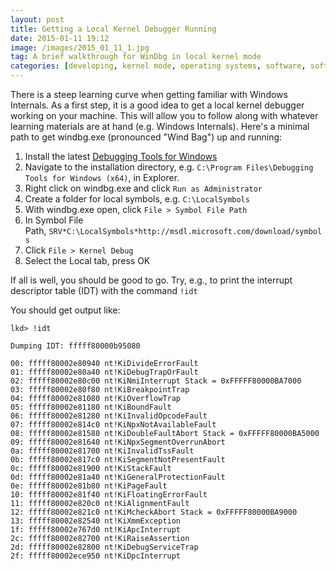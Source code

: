 ```yaml
---
layout: post
title: Getting a Local Kernel Debugger Running
date: 2015-01-11 19:12
image: /images/2015_01_11_1.jpg
tag: A brief walkthrough for WinDbg in local kernel mode
categories: [developing, kernel mode, operating systems, software, software engineering, windows internals]
---
```


There is a steep learning curve when getting familiar with Windows Internals. As a first step, it is a good idea to get a local kernel debugger working on your machine. This will allow you to follow along with whatever learning materials are at hand (e.g. Windows Internals). Here's a minimal path to get windbg.exe (pronounced "Wind Bag") up and running:

1. Install the latest [Debugging Tools for Windows](http://msdn.microsoft.com/en-us/windows/hardware/hh852365)
2. Navigate to the installation directory, e.g. `C:\Program Files\Debugging Tools for Windows (x64)`, in Explorer.
3. Right click on windbg.exe and click `Run as Administrator`
4. Create a folder for local symbols, e.g. `C:\LocalSymbols`
5. With windbg.exe open, click `File > Symbol File Path`
6. In Symbol File Path, `SRV*C:\LocalSymbols*http://msdl.microsoft.com/download/symbols`
7. Click `File > Kernel Debug`
8. Select the Local tab, press OK

If all is well, you should be good to go. Try, e.g., to print the interrupt descriptor table (IDT) with the command `!idt`

You should get output like:

	lkd> !idt

	Dumping IDT: fffff80000b95080

	00: fffff80002e80940 nt!KiDivideErrorFault
	01: fffff80002e80a40 nt!KiDebugTrapOrFault
	02: fffff80002e80c00 nt!KiNmiInterrupt Stack = 0xFFFFF80000BA7000
	03: fffff80002e80f80 nt!KiBreakpointTrap
	04: fffff80002e81080 nt!KiOverflowTrap
	05: fffff80002e81180 nt!KiBoundFault
	06: fffff80002e81280 nt!KiInvalidOpcodeFault
	07: fffff80002e814c0 nt!KiNpxNotAvailableFault
	08: fffff80002e81580 nt!KiDoubleFaultAbort Stack = 0xFFFFF80000BA5000
	09: fffff80002e81640 nt!KiNpxSegmentOverrunAbort
	0a: fffff80002e81700 nt!KiInvalidTssFault
	0b: fffff80002e817c0 nt!KiSegmentNotPresentFault
	0c: fffff80002e81900 nt!KiStackFault
	0d: fffff80002e81a40 nt!KiGeneralProtectionFault
	0e: fffff80002e81b80 nt!KiPageFault
	10: fffff80002e81f40 nt!KiFloatingErrorFault
	11: fffff80002e820c0 nt!KiAlignmentFault
	12: fffff80002e821c0 nt!KiMcheckAbort Stack = 0xFFFFF80000BA9000
	13: fffff80002e82540 nt!KiXmmException
	1f: fffff80002e767d0 nt!KiApcInterrupt
	2c: fffff80002e82700 nt!KiRaiseAssertion
	2d: fffff80002e82800 nt!KiDebugServiceTrap
	2f: fffff80002ece950 nt!KiDpcInterrupt

